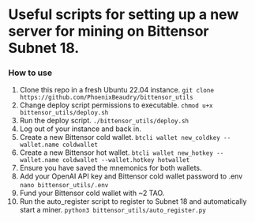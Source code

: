 # Useful scripts for setting up a new server for mining on Bittensor Subnet 18.

### How to use

1. Clone this repo in a fresh Ubuntu 22.04 instance. `git clone https://github.com/PhoenixBeaudry/bittensor_utils`
2. Change deploy script permissions to executable. `chmod u+x bittensor_utils/deploy.sh`
3. Run the deploy script. `./bittensor_utils/deploy.sh`
4. Log out of your instance and back in.
5. Create a new Bittensor cold wallet. `btcli wallet new_coldkey --wallet.name coldwallet`
6. Create a new Bittensor hot wallet. `btcli wallet new_hotkey --wallet.name coldwallet --wallet.hotkey hotwallet`
7. Ensure you have saved the mnemonics for both wallets.
8. Add your OpenAI API key and Bittensor cold wallet password to .env `nano bittensor_utils/.env`
9. Fund your Bittensor cold wallet with ~2 TAO.
10. Run the auto_register script to register to Subnet 18 and automatically start a miner. `python3 bittensor_utils/auto_register.py`

